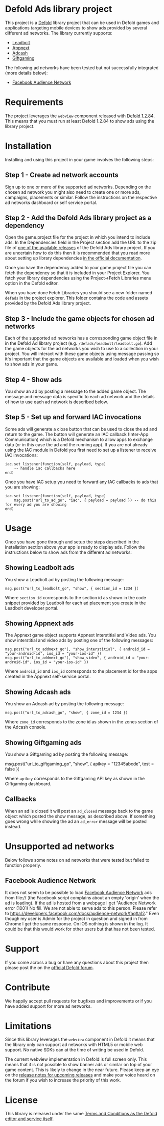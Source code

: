 # Defold Ads library project
This project is a [Defold](https://www.defold.com) library project that can be used in Defold games and applications targeting mobile devices to show ads provided by several different ad networks. The library currently supports:
* [Leadbolt](https://www.leadbolt.com)
* [Appnext](https://www.appnext.com)
* [Adcash](https://www.adcash.com)
* [Giftgaming](https://www.giftgaming.com)

The following ad networks have been tested but not successfully integrated (more details below):
* [Facebook Audience Network](https://developers.facebook.com/docs/audience-network)

# Requirements
The project leverages the `webview` component released with [Defold 1.2.84](https://forum.defold.com/t/defold-1-2-84-has-been-released/2272). This means that you must run at least Defold 1.2.84 to show ads using the library project.

# Installation
Installing and using this project in your game involves the following steps:

## Step 1 - Create ad network accounts
Sign up to one or more of the supported ad networks. Depending on the chosen ad network you might also need to create one or more ads, campaigns, placements or similar. Follow the instructions on the respective ad networks dashboard or self service portal.

## Step 2 - Add the Defold Ads library project as a dependency
Open the game.project file for the project in which you intend to include ads. In the Dependencies field in the Project section add the URL to the zip file of [one of the available releases](https://github.com/britzl/defads/releases) of the Defold Ads library project. If you are uncertain how to do this then it is recommended that you read more about setting up library dependencies [in the official documentation](http://docs.defold.com/manuals/libraries/#_setting_up_library_dependencies).

Once you have the dependency added to your game.project file you can fetch the dependency so that it is included in your Project Explorer. You fetch your library dependencies using the Project->Fetch Libraries menu option in the Defold editor.

When you have done Fetch Libraries you should see a new folder named `defads` in the project explorer. This folder contains the code and assets provided by the Defold Ads library project.

## Step 3 - Include the game objects for chosen ad networks
Each of the supported ad networks has a corresponding game object file in in the Defold Ad library project (e.g. `/defads/leadbolt/leadbolt.go`). Add the game objects for the ad networks you wish to use to a collection in your project. You will interact with these game objects using message passing so it's important that the game objects are available and loaded when you wish to show ads in your game.

## Step 4 - Show ads
You show an ad by posting a message to the added game object. The message and message data is specific to each ad network and the details of how to use each ad network is described below.

## Step 5 - Set up and forward IAC invocations
Some ads will generate a close button that can be used to close the ad and return to the game. The button will generate an IAC callback (Inter-App Communication) which is a Defold mechanism to allow apps to exchange data (or in this case the ad and the running app). If you are not already using the IAC module in Defold you first need to set up a listener to receive IAC invocations:

	iac.set_listener(function(self, payload, type)
		-- handle iac callbacks here
	end)

Once you have IAC setup you need to forward any IAC callbacks to ads that you are showing:

	iac.set_listener(function(self, payload, type)
		msg.post("url_to_ad_go", "iac", { payload = payload }) -- do this for every ad you are showing
	end)

# Usage
Once you have gone through and setup the steps described in the installation section above your app is ready to display ads. Follow the instructions below to show ads from the different ad networks:

## Showing Leadbolt ads
You show a Leadbolt ad by posting the following message:

	msg.post("url_to_leadbolt_go", "show", { section_id = 1234 })

Where `section_id` corresponds to the section id as shown in the code snippet provided by Leadbolt for each ad placement you create in the Leadbolt developer portal.

## Showing Appnext ads
The Appnext game object supports Appnext Interstitial and Video ads. You show interstitial and video ads by posting one of the following messages:

	msg.post("url_to_addnext_go"), "show_interstitial", { android_id = "your-android-id", ios_id = "your-ios-id" })
	msg.post("url_to_addnext_go"), "show_video", { android_id = "your-android-id", ios_id = "your-ios-id" })

Where `android_id` and `ios_id` corresponds to the placement id for the apps created in the Appnext self-service portal.

## Showing Adcash ads
You show an Adcash ad by posting the following message:

	msg.post("url_to_adcash_go", "show", { zone_id = 1234 })

Where `zone_id` corresponds to the zone id as shown in the zones section of the Adcash console.

## Showing Giftgaming ads
You show a Giftgaming ad by posting the following message:

msg.post("url_to_giftgaming_go", "show", { apikey = "12345abcde", test = false })

Where `apikey` corresponds to the Giftgaming API key as shown in the Giftgaming dashboard.

## Callbacks
When an ad is closed it will post an `ad_closed` message back to the game object which posted the show message, as described above. If something goes wrong while showing the ad an `ad_error` message will be posted instead.

# Unsupported ad networks
Below follows some notes on ad networks that were tested but failed to function properly.

## Facebook Audience Network
It does not seem to be possible to load [Facebook Audience Network](https://developers.facebook.com/docs/audience-network) ads from file:// (the Facebook script complains about an empty 'origin' when the ad is loading). If the ad is hosted from a webpage I get "Audience Network error (1001) No fill. We are not able to serve ads to this person. Please refer to https://developers.facebook.com/docs/audience-network/faq#a12." Even though my user is Admin for the project in question and signed in from Chrome I get the same response. On iOS nothing is shown in the log. It could be that this would work for other users but that has not been tested.

# Support
If you come across a bug or have any questions about this project then please post the on the [official Defold forum](https://forum.defold.com).

# Contribute
We happily accept pull requests for bugfixes and improvements or if you have added support for more ad networks.

# Limitations
Since this library leverages the `webview` component in Defold it means that the library only can support ad networks with HTML5 or mobile web support. No native SDKs can at the time of writing be used in Defold.

The current webview implementation in Defold is full screen only. This means that it is not possible to show  banner ads or similar on top of your game content. This is likely to change in the near future. Please keep an eye on the [release notes for upcoming releases](https://forum.defold.com/c/releasenotes) and make your voice heard on the forum if you wish to increase the priority of this work.

# License
This library is released under the same [Terms and Conditions as the Defold editor and service itself](http://www.defold.com/about-terms/).
